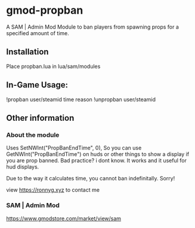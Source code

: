# gmod-propban
A SAM | Admin Mod Module to ban players from spawning props for a specified amount of time.

## Installation
Place propban.lua in lua/sam/modules

## In-Game Usage:
!propban user/steamid time reason
!unpropban user/steamid

## Other information
### About the module
Uses SetNWInt("PropBanEndTime", 0), So you can use GetNWInt("PropBanEndTime") on huds or other things to show a display if you are prop banned. Bad practice? i dont know. It works and it useful for hud displays.

Due to the way it calculates time, you cannot ban indefinitally. Sorry! 

view https://ronnyg.xyz to contact me

### SAM | Admin Mod
https://www.gmodstore.com/market/view/sam
